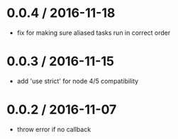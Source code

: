 
0.0.4 / 2016-11-18
==================

  * fix for making sure aliased tasks run in correct order

0.0.3 / 2016-11-15
==================

  * add 'use strict' for node 4/5 compatibility

0.0.2 / 2016-11-07
==================

  * throw error if no callback
